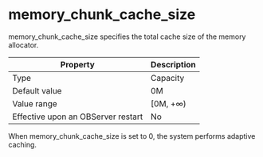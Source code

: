 memory_chunk_cache_size
============================================

memory_chunk_cache_size specifies the total cache size of the memory allocator.


| **Property** | **Description** |
|------------------|-----------|
| Type | Capacity |
| Default value | 0M |
| Value range | \[0M, +∞) |
| Effective upon an OBServer restart | No |



When memory_chunk_cache_size is set to 0, the system performs adaptive caching.
